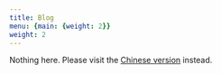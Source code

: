 ```yaml
---
title: Blog
menu: {main: {weight: 2}}
weight: 2
---
```


Nothing here. Please visit the [Chinese version](/blog) instead.
